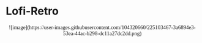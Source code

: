 # Lofi-Retro
<p style="font-family:Montserrat; text-align:center;"Lofi music playing through an old cassette. </p> 
![image](https://user-images.githubusercontent.com/104320660/225103467-3a6894e3-53ea-44ac-b298-dc11a27dc2dd.png)

